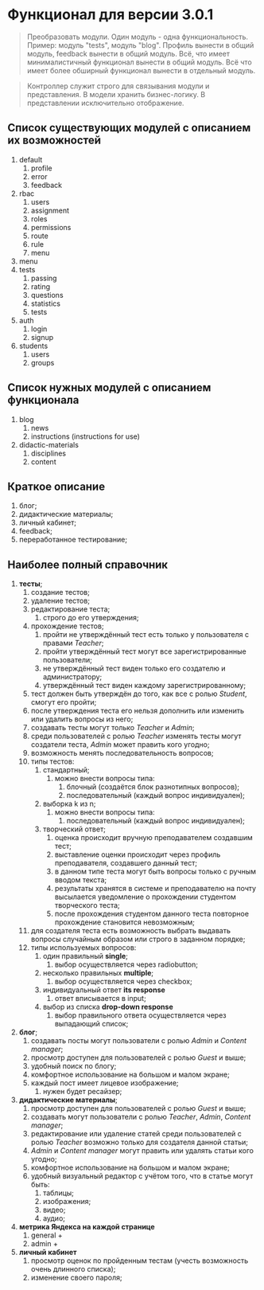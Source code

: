 # Функционал для версии 3.0.1

> Преобразовать модули. Один модуль - одна функциональность. Пример: модуль "tests", модуль "blog". Профиль вынести в общий модуль, feedback вынести в общий модуль. Всё, что имеет минималистичный функционал вынести в общий модуль. Всё что имеет более обширный функционал вынести в отдельный модуль.

> Контроллер служит строго для связывания модули и представления. В модели хранить бизнес-логику. В представлении исключительно отображение.
 
## Список существующих модулей с описанием их возможностей

1. default
    1. profile
    2. error
    3. feedback
2. rbac
    1. users
    2. assignment
    3. roles
    4. permissions
    5. route
    6. rule
    7. menu
3. menu
4. tests
    1. passing
    2. rating
    3. questions
    4. statistics
    5. tests
5. auth
    1. login
    2. signup
6. students
    1. users
    2. groups

## Список нужных модулей с описанием функционала

1. blog
    1. news
    2. instructions (instructions for use)
2. didactic-materials
    1. disciplines
    2. content

## Краткое описание

1. блог;
2. дидактические материалы;
3. личный кабинет;
4. feedback;
5. переработанное тестирование;

## Наиболее полный справочник

1. **тесты**;
    1. создание тестов;
    2. удаление тестов;
    3. редактирование теста; 
        1. строго до его утверждения;
    4. прохождение тестов;
        1. пройти не утверждённый тест есть только у пользователя с правами *Teacher*;
        2. пройти утверждённый тест могут все зарегистрированные пользователи; 
        3. не утверждённый тест виден только его создателю и администратору;
        4. утверждённый тест виден каждому зарегистрированному;
    5. тест должен быть утверждён до того, как все с ролью *Student*, смогут его пройти;
    6. после утверждения теста его нельзя дополнить или изменить или удалить вопросы из него;
    7. создавать тесты могут только *Teacher* и *Admin*;
    8. среди пользователей с ролью *Teacher* изменять тесты могут создатели теста, *Admin* может править кого угодно;
    9.  возможность менять последовательность вопросов;
    10. типы тестов:
        1. стандартный;
            1. можно внести вопросы типа:
                1. блочный (создаётся блок разнотипных вопросов);
                2. последовательный (каждый вопрос индивидуален);
        2. выборка k из n;
            1. можно внести вопросы типа:
                1. последовательный (каждый вопрос индивидуален);
        3. творческий ответ;
            1. оценка происходит вручную преподавателем создавшим тест;
            2. выставление оценки происходит через профиль преподавателя, создавшего данный тест;
            3. в данном типе теста могут быть вопросы только с ручным вводом текста;
            4. результаты хранятся в системе и преподавателю на почту высылается уведомление о прохождении студентом творческого теста;
            5. после прохождения студентом данного теста повторное прохождение становится невозможным;
    11. для создателя теста есть возможность выбрать выдавать вопросы случайным образом или строго в заданном порядке;
    12. типы используемых вопросов:
        1. один правильный **single**;
            1. выбор осуществляется через radiobutton;
        2. несколько правильных **multiple**;
            1. выбор осуществляется через checkbox;
        3. индивидуальный ответ **its response**
            1. ответ вписывается в input;
        4. выбор из списка **drop-down response**
            1. выбор правильного ответа осуществляется через выпадающий список;
2. **блог**;
    1.  создавать посты могут пользователи с ролью *Admin* и *Content manager*;
    2.  просмотр доступен для пользователей с ролью *Guest* и выше;
    3.  удобный поиск по блогу;
    4.  комфортное использование на большом и малом экране;
    5.  каждый пост имеет лицевое изображение;
        1. нужен будет ресайзер;
3. **дидактические материалы**;
    1. просмотр доступен для пользователей с ролью *Guest* и выше;
    2. создавать  могут пользователи с ролью *Teacher*, *Admin*, *Content manager*;    
    3. редактирование или удаление статей среди пользователей с ролью *Teacher* возможно только для создателя данной статьи;
    4. *Admin* и *Content manager* могут править или удалять статьи кого угодно;
    5. комфортное использование на большом и малом экране;
    6. удобный визуальный редактор с учётом того, что в статье могут быть:
        1. таблицы;
        2. изображения;
        3. видео;
        4. аудио; 
4. **метрика Яндекса на каждой странице**
    1. general +
    2. admin +
5. **личный кабинет**
    1. просмотр оценок по пройденным тестам (учесть возможность очень длинного списка);
    2. изменение своего пароля;